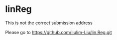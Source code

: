 # linReg

This is not the correct submission address

Please go to https://github.com/liulim-Liu/lin.Reg.git
